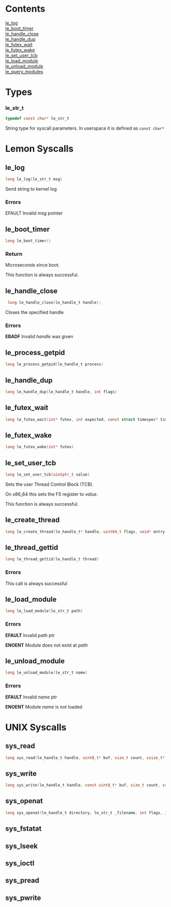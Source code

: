 # Contents
[le_log](#le_log) \
[le_boot_timer](#le_boot_timer) \
[le_handle_close](#le_handle_close) \
[le_handle_dup](#le_handle_dup) \
[le_futex_wait](#le_futex_wait) \
[le_futex_wake](#le_futex_wake) \
[le_set_user_tcb](#le_set_user_tcb) \
[le_load_module](#le_load_module) \
[le_unload_module](#le_unload_module) \
[le_query_modules](#le_query_modules)

# Types

### le_str_t
```c
typedef const char* le_str_t
```
String type for syscall parameters. In userspace it is defined as `const char*`

# Lemon Syscalls

## le_log
```c
long le_log(le_str_t msg)
```
Send string to kernel log

### Errors
EFAULT  Invalid *msg* pointer

## le_boot_timer
```c
long le_boot_timer()
```
### Return
Microseconds since boot.

This function is always successful.

## le_handle_close
```c
 long le_handle_close(le_handle_t handle);
```

Closes the specified handle

### Errors
**EBADF**   Invalid *handle* was given

## le_process_getpid
```c
long le_process_getpid(le_handle_t process)
```

## le_handle_dup
```c
long le_handle_dup(le_handle_t handle, int flags)
```

## le_futex_wait
```c
long le_futex_wait(int* futex, int expected, const struct timespec* time)
```

## le_futex_wake
```c
long le_futex_wake(int* futex)
```

## le_set_user_tcb
```c
long le_set_user_tcb(uintptr_t value)
```

Sets the user Thread Control Block (TCB).

On x86_64 this sets the FS register to *value*.

This function is always successful.

## le_create_thread
```c
long le_create_thread(le_handle_t* handle, uint64_t flags, void* entry, void* stack)
```

## le_thread_gettid
```c
long le_thread_gettid(le_handle_t thread)
```

### Errors
This call is always successful

## le_load_module
```c
long le_load_module(le_str_t path)
```
### Errors
**EFAULT**  Invalid *path* ptr

**ENOENT**  Module does not exist at *path*

## le_unload_module
```c
long le_unload_module(le_str_t name)
```
### Errors
**EFAULT**  Invalid *name* ptr

**ENOENT**  Module *name* is not loaded

# UNIX Syscalls

## sys_read
```c
long sys_read(le_handle_t handle, uint8_t* buf, size_t count, ssize_t* bytesRead)
```

## sys_write
```c
long sys_write(le_handle_t handle, const uint8_t* buf, size_t count, ssize_t* bytesWritten)
```

## sys_openat
```c
long sys_openat(le_handle_t directory, le_str_t _filename, int flags, int mode, le_handle_t out)
```

## sys_fstatat

## sys_lseek

## sys_ioctl

## sys_pread

## sys_pwrite
